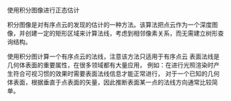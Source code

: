 使用积分图像进行正态估计

积分图像是对有序点云的发现的估计的一种方法。该算法把点云作为一个深度图像，并创建一定的矩形区域来计算法线，考虑到相邻像素关系，而无需建立树形查询结构。

使用积分图计算一个有序点云的法线，注意该方法只适用于有序点云
表面法线是几何体表面的重要属性，在很多领域都有大量应用，
例如：在进行光照渲染时产生符合可视习惯的效果时需要表面法线信息才能正常进行，
对于一个已知的几何体表面，根据垂直于点表面的矢量，因此推断表面某一点的法线方向通常比较简单。
